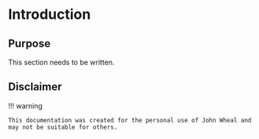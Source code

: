 # Introduction

## Purpose

This section needs to be written.

## Disclaimer

!!! warning

    This documentation was created for the personal use of John Wheal and may not be suitable for others.
